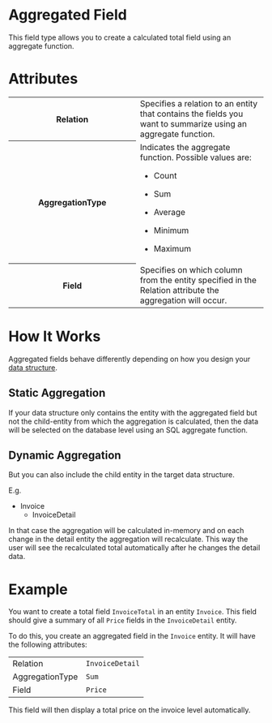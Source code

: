 # Aggregated Field

This field type allows you to create a calculated total field using an aggregate function.

# Attributes

<table class="confluenceTable">
<colgroup>
<col style="width: 50%" />
<col style="width: 50%" />
</colgroup>
<tbody>
<tr class="odd">
<th class="confluenceTh">Relation</th>
<td class="confluenceTd">Specifies a relation to an entity that contains the fields you want to summarize using an aggregate function.</td>
</tr>
<tr class="even">
<th class="confluenceTh">AggregationType</th>
<td class="confluenceTd">Indicates the aggregate function. Possible values are:
<div class="itemizedlist">
<ul>
<li><p>Count</p></li>
<li><p>Sum</p></li>
<li><p>Average</p></li>
<li><p>Minimum</p></li>
<li><p>Maximum</p></li>
</ul>
</div></td>
</tr>
<tr class="odd">
<th class="confluenceTh">Field</th>
<td class="confluenceTd">Specifies on which column from the entity specified in the Relation attribute the aggregation will occur.</td>
</tr>
</tbody>
</table>

# How It Works

Aggregated fields behave differently depending on how you design your [data structure](/t/Data-Structures).

## Static Aggregation

If your data structure only contains the entity with the aggregated field but not the child-entity from which the aggregation is calculated, then the data will be selected on the database level using an SQL aggregate function.

## Dynamic Aggregation

But you can also include the child entity in the target data structure.

E.g.

-   Invoice
    -   InvoiceDetail

In that case the aggregation will be calculated in-memory and on each change in the detail entity the aggregation will recalculate. This way the user will see the recalculated total automatically after he changes the detail data.

# Example

You want to create a total field `InvoiceTotal` in an entity `Invoice`. This field should give a summary of all `Price` fields in the `InvoiceDetail` entity.

To do this, you create an aggregated field in the `Invoice` entity. It will have the following attributes:

|                 |                 |
|-----------------|-----------------|
| Relation        | `InvoiceDetail` |
| AggregationType | `Sum`           |
| Field           | `Price`         |

This field will then display a total price on the invoice level automatically.
